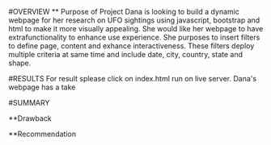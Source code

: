 #OVERVIEW
** Purpose of Project
Dana is looking to build a dynamic webpage for her research on UFO sightings using javascript, bootstrap and html to make it more visually appealing. She would like her webpage to have extrafunctionality to enhance use experience. She purposes to insert filters to define page, content and exhance interactiveness. These  filters deploy multiple criteria at same time and include date, city, country, state and shape.

#RESULTS
For result splease click on index.html run on live server.
Dana's webpage has a take


#SUMMARY

**Drawback


**Recommendation



